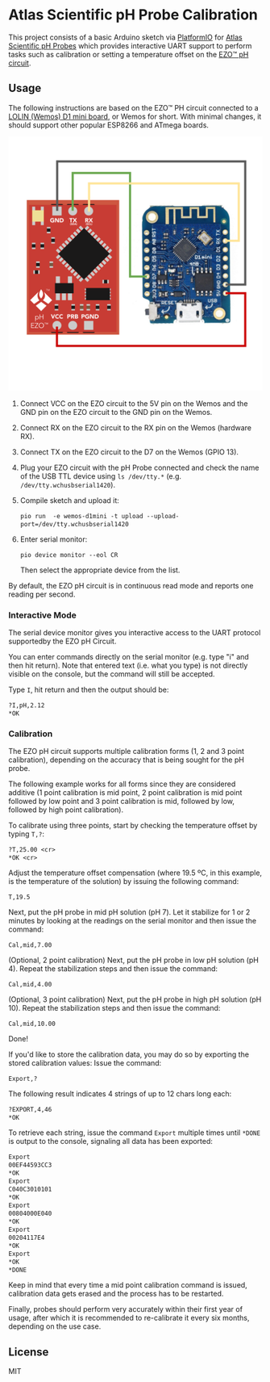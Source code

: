 # Atlas Scientific pH Probe Calibration

This project consists of a basic Arduino sketch via [PlatformIO](https://platformio.org) for [Atlas Scientific pH Probes](https://atlas-scientific.com/probes/) which provides interactive UART support to perform tasks such as calibration or setting a temperature offset on the [EZO™ pH circuit](https://atlas-scientific.com/circuits/ezo-ph-circuit/).

## Usage

The following instructions are based on the EZO™ PH circuit connected to a [LOLIN (Wemos) D1 mini board](https://docs.wemos.cc/en/latest/d1/d1_mini.html), or Wemos for short. With minimal changes, it should support other popular ESP8266 and ATmega boards.

![Circuit](images/circuit.png)

1. Connect VCC on the EZO circuit to the 5V pin on the Wemos and the GND pin on the EZO circuit to the GND pin on the Wemos.

2. Connect RX on the EZO circuit to the RX pin on the Wemos (hardware RX).

3. Connect TX on the EZO circuit to the D7 on the Wemos (GPIO 13).

4. Plug your EZO circuit with the pH Probe connected and check the name of the USB TTL device using `ls /dev/tty.*` (e.g. `/dev/tty.wchusbserial1420`).

5. Compile sketch and upload it:

   ```
   pio run  -e wemos-d1mini -t upload --upload-port=/dev/tty.wchusbserial1420
   ```

6. Enter serial monitor:

    ```
    pio device monitor --eol CR
    ```

    Then select the appropriate device from the list.

By default, the EZO pH circuit is in continuous read mode and reports one reading per second.

### Interactive Mode

The serial device monitor gives you interactive access to the UART protocol supportedby the EZO pH Circuit.

You can enter commands directly on the serial monitor (e.g. type "i" and then hit return). Note that entered text (i.e. what you type) is not directly visible on the console, but the command will still be accepted.

Type `I`, hit return and then the output should be:

```
?I,pH,2.12
*OK
```

### Calibration

The EZO pH circuit supports multiple calibration forms (1, 2 and 3 point calibration), depending on the accuracy that is being sought for the pH probe.

The following example works for all forms since they are considered additive (1 point calibration is mid point, 2 point calibration is mid point followed by low point and 3 point calibration is mid, followed by low, followed by high point calibration).

To calibrate using three points, start by checking the temperature offset by typing `T,?`:

```
?T,25.00 <cr>
*OK <cr>
```

Adjust the temperature offset compensation (where 19.5 ºC, in this example, is the temperature of the solution) by issuing the following command:

```
T,19.5
```

Next, put the pH probe in mid pH solution (pH 7). Let it stabilize for 1 or 2 minutes by looking at the readings on the serial monitor and then issue the command:

```
Cal,mid,7.00
```

(Optional, 2 point calibration) Next, put the pH probe in low pH solution (pH 4). Repeat the stabilization steps and then issue the command:

```
Cal,mid,4.00
```

(Optional, 3 point calibration) Next, put the pH probe in high pH solution (pH 10). Repeat the stabilization steps and then issue the command:

```
Cal,mid,10.00
```

Done!

If you'd like to store the calibration data, you may do so by exporting the stored calibration values: Issue the command:

```
Export,?
```

The following result indicates 4 strings of up to 12 chars long each:

```
?EXPORT,4,46
*OK
```

To retrieve each string, issue the command `Export` multiple times until `*DONE` is output to the console, signaling all data has been exported:

```
Export
00EF44593CC3
*OK
Export
C040C3010101
*OK
Export
00804000E040
*OK
Export
00204117E4
*OK
Export
*OK
*DONE
```

Keep in mind that every time a mid point calibration command is issued, calibration data gets erased and the process has to be restarted.

Finally, probes should perform very accurately within their first year of usage, after which it is recommended to re-calibrate it every six months, depending on the use case.

## License

MIT
